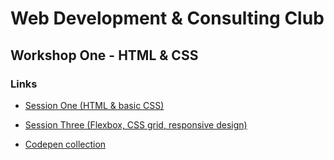 # Web Development & Consulting Club

## Workshop One - HTML & CSS

### Links

- [Session One (HTML & basic CSS)](./session-01/)

- [Session Three (Flexbox, CSS grid, responsive design)](./session-02/)

- [Codepen collection](https://codepen.io/collection/rxOjwR)